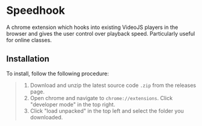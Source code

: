 # Speedhook

A chrome extension which hooks into existing VideoJS players in the browser and gives the user control over playback speed. Particularly useful for online classes.

## Installation

To install, follow the following procedure:
> 1. Download and unzip the latest source code `.zip` from the releases page.
> 2. Open chrome and navigate to `chrome://extensions`. Click "developer mode" in the top right.
> 3. Click "load unpacked" in the top left and select the folder you downloaded.
